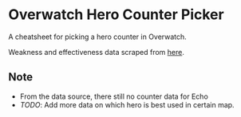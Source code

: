 # Overwatch Hero Counter Picker

A cheatsheet for picking a hero counter in Overwatch.

Weakness and effectiveness data scraped from [here](https://www.heropicker.com/overwatch-counters/).

## Note
- From the data source, there still no counter data for Echo
- _TODO_: Add more data on which hero is best used in certain map.